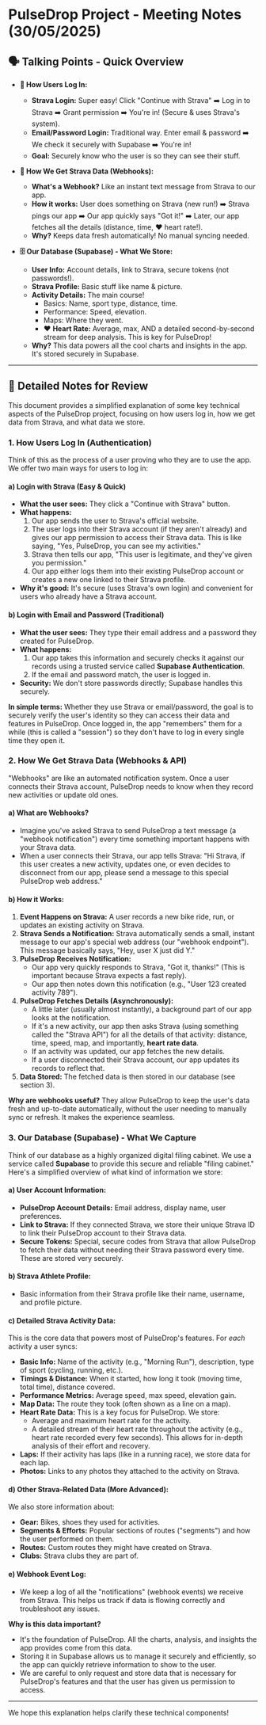 # PulseDrop Project - Meeting Notes (30/05/2025)

## 🗣️ Talking Points - Quick Overview

*   **🔑 How Users Log In:**
    *   **Strava Login:** Super easy! Click "Continue with Strava" ➡️ Log in to Strava ➡️ Grant permission ➡️ You're in! (Secure & uses Strava's system).
    *   **Email/Password Login:** Traditional way. Enter email & password ➡️ We check it securely with Supabase ➡️ You're in!
    *   **Goal:** Securely know who the user is so they can see their stuff.

*   **📡 How We Get Strava Data (Webhooks):**
    *   **What's a Webhook?** Like an instant text message from Strava to our app.
    *   **How it works:** User does something on Strava (new run!) ➡️ Strava pings our app ➡️ Our app quickly says "Got it!" ➡️ Later, our app fetches all the details (distance, time, ❤️ heart rate!).
    *   **Why?** Keeps data fresh automatically! No manual syncing needed.

*   **🗄️ Our Database (Supabase) - What We Store:**
    *   **User Info:** Account details, link to Strava, secure tokens (not passwords!).
    *   **Strava Profile:** Basic stuff like name & picture.
    *   **Activity Details:** The main course!
        *   Basics: Name, sport type, distance, time.
        *   Performance: Speed, elevation.
        *   Maps: Where they went.
        *   ❤️ **Heart Rate:** Average, max, AND a detailed second-by-second stream for deep analysis. This is key for PulseDrop!
    *   **Why?** This data powers all the cool charts and insights in the app. It's stored securely in Supabase.

---

## 📝 Detailed Notes for Review

This document provides a simplified explanation of some key technical aspects of the PulseDrop project, focusing on how users log in, how we get data from Strava, and what data we store.

### 1. How Users Log In (Authentication)

Think of this as the process of a user proving who they are to use the app. We offer two main ways for users to log in:

#### a) Login with Strava (Easy & Quick)

*   **What the user sees:** They click a "Continue with Strava" button.
*   **What happens:**
    1.  Our app sends the user to Strava's official website.
    2.  The user logs into their Strava account (if they aren't already) and gives our app permission to access their Strava data. This is like saying, "Yes, PulseDrop, you can see my activities."
    3.  Strava then tells our app, "This user is legitimate, and they've given you permission."
    4.  Our app either logs them into their existing PulseDrop account or creates a new one linked to their Strava profile.
*   **Why it's good:** It's secure (uses Strava's own login) and convenient for users who already have a Strava account.

#### b) Login with Email and Password (Traditional)

*   **What the user sees:** They type their email address and a password they created for PulseDrop.
*   **What happens:**
    1.  Our app takes this information and securely checks it against our records using a trusted service called **Supabase Authentication**.
    2.  If the email and password match, the user is logged in.
*   **Security:** We don't store passwords directly; Supabase handles this securely.

**In simple terms:** Whether they use Strava or email/password, the goal is to securely verify the user's identity so they can access their data and features in PulseDrop. Once logged in, the app "remembers" them for a while (this is called a "session") so they don't have to log in every single time they open it.

### 2. How We Get Strava Data (Webhooks & API)

"Webhooks" are like an automated notification system. Once a user connects their Strava account, PulseDrop needs to know when they record new activities or update old ones.

#### a) What are Webhooks?

*   Imagine you've asked Strava to send PulseDrop a text message (a "webhook notification") every time something important happens with your Strava data.
*   When a user connects their Strava, our app tells Strava: "Hi Strava, if this user creates a new activity, updates one, or even decides to disconnect from our app, please send a message to this special PulseDrop web address."

#### b) How it Works:

1.  **Event Happens on Strava:** A user records a new bike ride, run, or updates an existing activity on Strava.
2.  **Strava Sends a Notification:** Strava automatically sends a small, instant message to our app's special web address (our "webhook endpoint"). This message basically says, "Hey, user X just did Y."
3.  **PulseDrop Receives Notification:**
    *   Our app very quickly responds to Strava, "Got it, thanks!" (This is important because Strava expects a fast reply).
    *   Our app then notes down this notification (e.g., "User 123 created activity 789").
4.  **PulseDrop Fetches Details (Asynchronously):**
    *   A little later (usually almost instantly), a background part of our app looks at the notification.
    *   If it's a new activity, our app then asks Strava (using something called the "Strava API") for all the details of that activity: distance, time, speed, map, and importantly, **heart rate data**.
    *   If an activity was updated, our app fetches the new details.
    *   If a user disconnected their Strava account, our app updates its records to reflect that.
5.  **Data Stored:** The fetched data is then stored in our database (see section 3).

**Why are webhooks useful?** They allow PulseDrop to keep the user's data fresh and up-to-date automatically, without the user needing to manually sync or refresh. It makes the experience seamless.

### 3. Our Database (Supabase) - What We Capture

Think of our database as a highly organized digital filing cabinet. We use a service called **Supabase** to provide this secure and reliable "filing cabinet." Here's a simplified overview of what kind of information we store:

#### a) User Account Information:

*   **PulseDrop Account Details:** Email address, display name, user preferences.
*   **Link to Strava:** If they connected Strava, we store their unique Strava ID to link their PulseDrop account to their Strava data.
*   **Secure Tokens:** Special, secure codes from Strava that allow PulseDrop to fetch their data without needing their Strava password every time. These are stored very securely.

#### b) Strava Athlete Profile:

*   Basic information from their Strava profile like their name, username, and profile picture.

#### c) Detailed Strava Activity Data:

This is the core data that powers most of PulseDrop's features. For *each* activity a user syncs:
*   **Basic Info:** Name of the activity (e.g., "Morning Run"), description, type of sport (cycling, running, etc.).
*   **Timings & Distance:** When it started, how long it took (moving time, total time), distance covered.
*   **Performance Metrics:** Average speed, max speed, elevation gain.
*   **Map Data:** The route they took (often shown as a line on a map).
*   **Heart Rate Data:** This is a key focus for PulseDrop. We store:
    *   Average and maximum heart rate for the activity.
    *   A detailed stream of their heart rate throughout the activity (e.g., heart rate recorded every few seconds). This allows for in-depth analysis of their effort and recovery.
*   **Laps:** If their activity has laps (like in a running race), we store data for each lap.
*   **Photos:** Links to any photos they attached to the activity on Strava.

#### d) Other Strava-Related Data (More Advanced):

We also store information about:
*   **Gear:** Bikes, shoes they used for activities.
*   **Segments & Efforts:** Popular sections of routes ("segments") and how the user performed on them.
*   **Routes:** Custom routes they might have created on Strava.
*   **Clubs:** Strava clubs they are part of.

#### e) Webhook Event Log:

*   We keep a log of all the "notifications" (webhook events) we receive from Strava. This helps us track if data is flowing correctly and troubleshoot any issues.

**Why is this data important?**
*   It's the foundation of PulseDrop. All the charts, analysis, and insights the app provides come from this data.
*   Storing it in Supabase allows us to manage it securely and efficiently, so the app can quickly retrieve information to show to the user.
*   We are careful to only request and store data that is necessary for PulseDrop's features and that the user has given us permission to access.

---

We hope this explanation helps clarify these technical components!